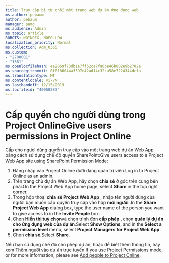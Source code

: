 ```yaml
---
title: Truy cập bị từ chối một trang web dự án ứng dụng web
ms.author: pebaum
author: pebaum
manager: pamg
ms.audience: Admin
ms.topic: article
ROBOTS: NOINDEX, NOFOLLOW
localization_priority: Normal
ms.collection: Adm_O365
ms.custom:
- "2700001"
- "1381"
ms.openlocfilehash: ea2069f73db1e7ff52ca7fa0be46b002e9b2702a
ms.sourcegitcommit: 0f0186044a3597e42ad14c32ca58e7224344dcfa
ms.translationtype: MT
ms.contentlocale: vi-VN
ms.lasthandoff: 12/15/2019
ms.locfileid: "40050583"
---
```

# <a name="give-users-permissions-in-project-online"></a><span data-ttu-id="26872-102">Cấp quyền cho người dùng trong Project Online</span><span class="sxs-lookup"><span data-stu-id="26872-102">Give users permissions in Project Online</span></span>

<span data-ttu-id="26872-103">Cấp cho người dùng quyền truy cập vào một trang web dự án Web App bằng cách sử dụng chế độ quyền SharePoint:</span><span class="sxs-lookup"><span data-stu-id="26872-103">Give users access to a Project Web App site using SharePoint Permission Mode:</span></span>

1. <span data-ttu-id="26872-104">Đăng nhập vào Project Online dưới dạng quản trị viên.</span><span class="sxs-lookup"><span data-stu-id="26872-104">Log in to Project Online as an admin.</span></span>
2. <span data-ttu-id="26872-105">Trên trang chủ dự án Web App, hãy chọn **chia sẻ** ở góc trên cùng bên phải.</span><span class="sxs-lookup"><span data-stu-id="26872-105">On the Project Web App home page, select **Share** in the top right corner.</span></span>
3. <span data-ttu-id="26872-106">Trong hộp thoại **chia sẻ Project Web App** , nhập tên người dùng của người bạn muốn cấp quyền truy cập vào hộp **mời người** .</span><span class="sxs-lookup"><span data-stu-id="26872-106">In the **Share Project Web App** dialog box, type the user name of the person you want to give access to in the **Invite People** box.</span></span>
4. <span data-ttu-id="26872-107">Chọn **Hiển thị tuỳ chọn**và chọn trình đơn **cấp phép** , chọn **quản lý dự án cho ứng dụng web của dự án**.</span><span class="sxs-lookup"><span data-stu-id="26872-107">Select **Show Options**, and in the **Select a permission level** menu, select **Project Managers for Project Web App**.</span></span>
5. <span data-ttu-id="26872-108">Chọn **chia sẻ**.</span><span class="sxs-lookup"><span data-stu-id="26872-108">Select **Share**.</span></span>

<span data-ttu-id="26872-109">Nếu bạn sử dụng chế độ cho phép dự án, hoặc để biết thêm thông tin, hãy xem [Thêm người vào dự án trực tuyến](https://docs.microsoft.com/projectonline/step-2-add-people-to-project-online).</span><span class="sxs-lookup"><span data-stu-id="26872-109">If you use Project Permissions mode, or for more information, please see [Add people to Project Online](https://docs.microsoft.com/projectonline/step-2-add-people-to-project-online).</span></span>

